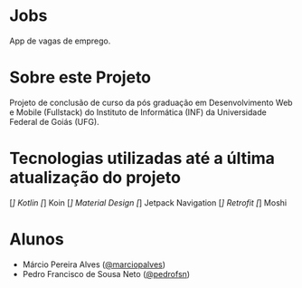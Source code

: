 # Jobs
App de vagas de emprego.

# Sobre este Projeto
Projeto de conclusão de curso da pós graduação em Desenvolvimento Web e Mobile (Fullstack) do Instituto de Informática (INF) da Universidade Federal de Goiás (UFG).

# Tecnologias utilizadas até a última atualização do projeto
[*] Kotlin
[*] Koin
[*] Material Design
[*] Jetpack Navigation
[*] Retrofit
[*] Moshi

# Alunos
- Márcio Pereira Alves ([@marciopalves](https://github.com/marciopalves))
- Pedro Francisco de Sousa Neto ([@pedrofsn](https://github.com/pedrofsn))